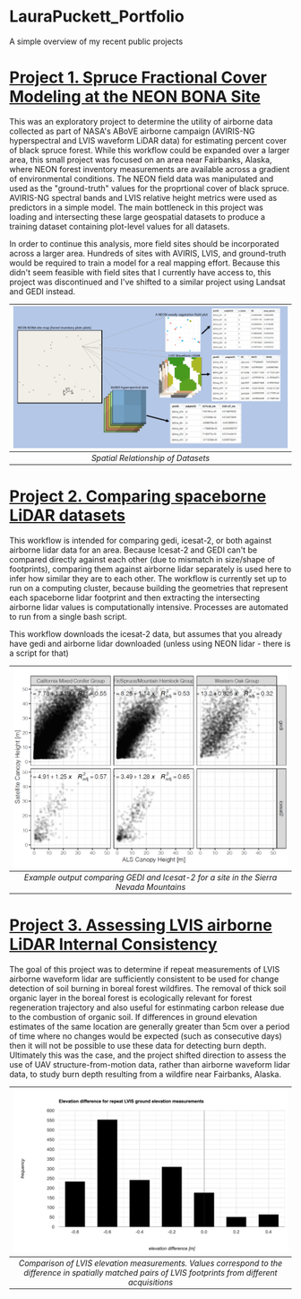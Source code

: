 # LauraPuckett_Portfolio
A simple overview of my recent public projects

# [Project 1. Spruce Fractional Cover Modeling at the NEON BONA Site](https://github.com/Laura-Puckett/spruce_mapping_NEON_BONA/tree/main)
This was an exploratory project to determine the utility of airborne data collected as part of NASA's ABoVE airborne campaign (AVIRIS-NG hyperspectral and LVIS waveform LiDAR data) for estimating percent cover of black spruce forest. 
While this workflow could be expanded over a larger area, this small project was focused on an area near Fairbanks, Alaska, where NEON forest inventory measurements are available across a gradient of environmental conditions. 
The NEON field data was manipulated and used as the "ground-truth" values for the proprtional cover of black spruce. 
AVIRIS-NG spectral bands and LVIS relative height metrics were used as predictors in a simple model. 
The main bottleneck in this project was loading and intersecting these large geospatial datasets to produce a training dataset containing plot-level values for all datasets. 

In order to continue this analysis, more field sites should be incorporated across a larger area. Hundreds of sites with AVIRIS, LVIS, and ground-truth would be required to train a model for a real mapping effort. Because this didn't seem feasible with field sites that I currently have access to, this project was discontinued and I've shifted to a similar project using Landsat and GEDI instead. 

| ![](https://github.com/Laura-Puckett/spruce_mapping_NEON_BONA/blob/main/figures/new_datasets_figure.PNG) | 
|:--:| 
| *Spatial Relationship of Datasets* |



# [Project 2. Comparing spaceborne LiDAR datasets](https://github.com/Laura-Puckett/lidar_comparisons)
This workflow is intended for comparing gedi, icesat-2, or both against airborne lidar data for an area. Because Icesat-2 and GEDI can't be compared directly against each other (due to mismatch in size/shape of footprints), comparing them against airborne lidar separately is used here to infer how similar they are to each other. The workflow is currently set up to run on a computing cluster, because building the geometries that represent each spaceborne lidar footprint and then extracting the intersecting airborne lidar values is computationally intensive. Processes are automated to run from a single bash script. 

This workflow downloads the icesat-2 data, but assumes that you already have gedi and airborne lidar downloaded (unless using NEON lidar - there is a script for that)

| ![](https://github.com/Laura-Puckett/LauraPuckett_Portfolio/blob/ccf59588b8754a188497844d27fc999225798048/Screen%20Shot%202021-03-02%20at%2011.09.14%20AM.png) | 
|:--:| 
| *Example output comparing GEDI and Icesat-2 for a site in the Sierra Nevada Mountains* |

# [Project 3. Assessing LVIS airborne LiDAR Internal Consistency](https://github.com/Laura-Puckett/evaluate_LVISF2_internal_consistency)
The goal of this project was to determine if repeat measurements of LVIS airborne waveform lidar are sufficiently consistent to be used for change detection of soil burning in boreal forest wildfires. The removal of thick soil organic layer in the boreal forest is ecologically relevant for forest regeneration trajectory and also useful for estinmating carbon release due to the combustion of organic soil. If differences in ground elevation estimates of the same location are generally greater than 5cm over a period of time where no changes would be expected (such as consecutive days) then it will not be possible to use these data for detecting burn depth. Ultimately this was the case, and the project shifted direction to assess the use of UAV structure-from-motion data, rather than airborne waveform lidar data, to study burn depth resulting from a wildfire near Fairbanks, Alaska.

| ![](https://github.com/Laura-Puckett/LauraPuckett_Portfolio/blob/32c02a140bea2921dd4c509fd142b4208ec961b3/Screen%20Shot%202021-03-02%20at%2011.29.03%20AM.png) | 
|:--:| 
| *Comparison of LVIS elevation measurements. Values correspond to the difference in spatially matched pairs of LVIS footprints from different acquisitions* |
